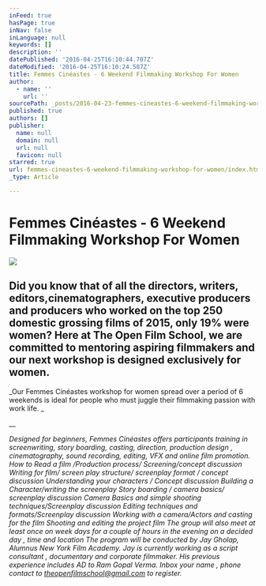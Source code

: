 ```yaml
---
inFeed: true
hasPage: true
inNav: false
inLanguage: null
keywords: []
description: ''
datePublished: '2016-04-25T16:10:44.707Z'
dateModified: '2016-04-25T16:10:24.587Z'
title: Femmes Cinéastes - 6 Weekend Filmmaking Workshop For Women
author:
  - name: ''
    url: ''
sourcePath: _posts/2016-04-23-femmes-cineastes-6-weekend-filmmaking-workshop-for-women.md
published: true
authors: []
publisher:
  name: null
  domain: null
  url: null
  favicon: null
starred: true
url: femmes-cineastes-6-weekend-filmmaking-workshop-for-women/index.html
_type: Article

---
```

# Femmes Cinéastes - 6 Weekend Filmmaking Workshop For Women
![](https://the-grid-user-content.s3-us-west-2.amazonaws.com/7b9eca08-1415-44cb-93fe-6f0fb52c0af7.png)

## Did you know that of all the directors, writers, editors,cinematographers, executive producers and producers who worked on the top 250 domestic grossing films of 2015, only 19% were women? Here at The Open Film School, we are committed to mentoring aspiring filmmakers and our next workshop is designed exclusively for women.

  
_Our Femmes Cinéastes workshop for women spread over a period of 6 weekends is ideal for people who must juggle their filmmaking passion with work life. _

__

_Designed for beginners, Femmes Cinéastes offers participants training in screenwriting, story boarding, casting, direction, production design , cinematography, sound recording, editing, VFX and online film promotion. How to Read a film /Production process/ Screening/concept discussion Writing for film/ screen play structure/ screenplay format / concept discussion Understanding your characters / Concept discussion Building a Character/writing the screenplay Story boarding / camera basics/ screenplay discussion Camera Basics and simple shooting techniques/Screenplay discussion Editing techniques and formats/Screenplay discussion Working with a camera/Actors and casting for the film Shooting and editing the project film The group will also meet at least once on week days for a couple of hours in the evening on a decided day , time and location The program will be conducted by Jay Gholap, Alumnus New York Film Academy. Jay is currently working as a script consultant , documentary and corporate filmmaker. His previous experience includes AD to Ram Gopal Verma. Inbox your name , phone contact to theopenfilmschool@gmail.com to register._
